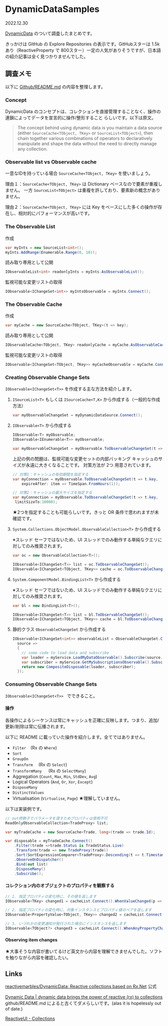 # DynamicDataSamples

2022.12.30

[DynamicData](https://github.com/reactivemarbles/DynamicData) のついて調査したまとめです。

きっかけは GitHub の Explore Repositories の表示です。GitHubスターは 1.5k あり（ReactiveProperty で 800スター）一定の人気がありそうですが、日本語の紹介記事は全く見つかりませんでした。

## 調査メモ

以下に [Github/README.md](https://github.com/reactivemarbles/DynamicData) の内容を整理します。

### Concept 

DynamicData のコンセプトは、コレクションを直接管理することなく、操作の連鎖によってデータを宣言的に操作/整形すること らしいです。以下は原文。

> The concept behind using dynamic data is you maintain a data source (either `SourceCache<TObject, TKey>` or `SourceList<TObject>`), then chain together various combinations of operators to declaratively manipulate and shape the data without the need to directly manage any collection.

### Observable list vs Observable cache

一意なIDを持っている場合 `SourceCache<TObject, TKey>` を使いましょう。

理由１：`SourceCache<TObject, TKey>` は Dictionary ベースなので要素が重複しません。 一方 `SourceList<TObject>` は重複を許しており、要素新の概念がありません。

理由２：`SourceCache<TObject, TKey>` には Key をベースにした多くの操作が存在し、相対的にパフォーマンスが高いです。

### The Observable List

作成

```cs
var myInts = new SourceList<int>();
myInts.AddRange(Enumerable.Range(0, 10));
```

読み取り専用として公開

```cs
IObservableList<int> readonlyInts = myInts.AsObservableList();
```

監視可能な変更リストの取得

```cs
IObservable<IChangeSet<int>> myIntsObservable = myInts.Connect();
```

### The Observable Cache

作成

```cs
var myCache = new SourceCache<TObject, TKey>(t => key);
```

読み取り専用として公開

```cs
IObservableCache<TObject, TKey> readonlyCache = myCache.AsObservableCache();
```

監視可能な変更リストの取得

```cs
IObservable<IChangeSet<TObject, TKey>> myCacheObservable = myCache.Connect();
```

### Creating Observable Change Sets

`IObservable<IChangeSet<T>>` を作成する主な方法を紹介します。

1. `ISourceList<T>`  もしくは `ISourceCache<T,K>` から作成する（一般的な作成方法）

   ```cs
   var myObservableChangeSet = myDynamicDataSource.Connect();
   ```

2. `IObservable<T>` から作成する

   ```cs
   IObservable<T> myObservable;
   IObservable<IEnumerable<T>> myObservable;
   
   var myObservableChangeSet = myObservable.ToObservableChangeSet(t => t.key);
   ```

   上記の例の問題は、監視可能な変更セットの内部バッキング キャッシュのサイズが永遠に大きくなることです。 対策方法が 2つ 用意されています。

   ```cs
   // 対策1：キャッシュの有効期間を指定する
   var myConnection = myObservable.ToObservableChangeSet(t => t.key,
       expireAfter: item => TimeSpan.FromHours(1));
   ```

   ```cs
   // 対策2：キャッシュの最大サイズを指定する
   var myConnection = myObservable.ToObservableChangeSet(t => t.key,
   	limitSizeTo:10000);
   ```

   ★2つを指定することも可能らしいです。きっと OR 条件で思われますが未確認です。

3. `System.Collections.ObjectModel.ObservableCollection<T>` から作成する

   ※スレッド セーフではないため、UI スレッドでのみ動作する単純なクエリに対してのみ推奨されます。

   ```cs
   var oc = new ObservableCollection<T>();
   
   IObservable<IChangeSet<T>> list = oc.ToObservableChangeSet();
   IObservable<IChangeSet<TObject, TKey>> cache = oc.ToObservableChangeSet(x => x.Key);
   ```

4. `System.ComponentModel.BindingList<T>` から作成する

   ※スレッド セーフではないため、UI スレッドでのみ動作する単純なクエリに対してのみ推奨されます。

   ```cs
   var bl = new BindingList<T>();
   
   IObservable<IChangeSet<T>> list = bl.ToObservableChangeSet();
   IObservable<IChangeSet<TObject, TKey>> cache = bl.ToObservableChangeSet(x => x.Key);
   ```

5. 静的クラス `ObservableChangeSet` から作成する

   ```cs
   IObservable<IChangeSet<int>> observableList = ObservableChangeSet.Create<int>(
     source =>
     {
       // some code to load data and subscribe
       var loader = myService.LoadMyDataObservable().Subscribe(source.Add);
       var subscriber = myService.GetMySubscriptionsObservable().Subscribe(source.Add);
       return new CompositeDisposable(loader, subscriber);
     });
   ```

### Consuming Observable Change Sets

`IObservable<IChangeSet<T>> ` でできること。

#### 操作

各操作によるシーケンスは常にキャッシュを正確に反映します。つまり、追加/更新/削除は常に伝播されます。

以下に README に載っていた操作を紹介します。全てではありません。

- `Filter`　(Rx の `Where`)
- `Sort`
- `GroupOn`
- `Transform` 　(Rx の `Select`)
- `TransformMany `　(Rx の `SelectMany`)
- Aggregation (`Count`, `Max`, `Min`, `StdDev`, `Avg`)
- Logical Operators (`And`, `Or`, `Xor`, `Except`)
- `DisposeMany`
- `DistinctValues`
- Virtualisation (`Virtualise`, `Page`)   ★理解していません。

以下は実装例です。

```cs
// out修飾子でパラメータを渡すためプロパティは使用不可
ReadOnlyObservableCollection<TradeProxy> list;

var myTradeCache = new SourceCache<Trade, long>(trade => trade.Id);

var disposable = myTradeCache.Connect() 
    .Filter(trade =>trade.Status is TradeStatus.Live) 
    .Transform(trade => new TradeProxy(trade))
    .Sort(SortExpressionComparer<TradeProxy>.Descending(t => t.Timestamp))
    .ObserveOnDispatcher()
    .Bind(out list) 
    .DisposeMany()
    .Subscribe();
```

#### コレクション内のオブジェクトのプロパティを観察する

```cs
// 1. 指定プロパティの変化時に、その値を返します
IObservable<TKey> changed1 = cacheList.Connect().WhenValueChanged(p => p.Key);

// 2. 指定プロパティの変化時に、対象インスタンスとプロパティ値のペアを返します
IObservable<PropertyValue<TObject, TKey>> changed2 = cacheList.Connect().WhenPropertyChanged(p => p.Key);

// 3. いづれかの変更通知が発行された場合にインスタンスを返します
IObservable<TObject?> changed3 = cacheList.Connect().WhenAnyPropertyChanged();
```

#### Observing item changes

★大事そうな内容が書いてるけど英文から内容を理解できませんでした。ソフトを触りながら内容を確認したい。



## Links

[reactivemarbles/DynamicData: Reactive collections based on Rx.Net](https://github.com/reactivemarbles/DynamicData)  公式

[Dynamic Data | dynamic data brings the power of reactive (rx) to collections](https://dynamic-data.org/)　github/README.md によると古くてダメらしいです。(alas it is hopelessly out of date.)

[ReactiveUI - Collections](https://www.reactiveui.net/docs/handbook/collections/)



